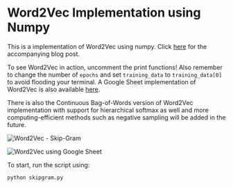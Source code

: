 # Word2Vec Implementation using Numpy

This is a implementation of Word2Vec using numpy. Click [here](https://derekchia.com/an-implementation-guide-to-word2vec-using-numpy-and-google-sheets/) for the accompanying blog post.

To see Word2Vec in action, uncomment the print functions! Also remember to change the number of `epochs` and set `training_data` to `training_data[0]` to avoid flooding your terminal. A Google Sheet implementation of Word2Vec is also available [here](https://docs.google.com/spreadsheets/d/1mgf82Ue7MmQixMm2ZqnT1oWUucj6pEcd2wDs_JgHmco/edit?usp=sharing).

There is also the Continuous Bag-of-Words version of Word2Vec implementation with support for hierarchical softmax as well and more computing-efficient methods such as negative sampling will be added in the future.

![Word2Vec - Skip-Gram](https://i.ibb.co/XbKnHGP/Screenshot-2018-12-03-at-8-27-46-PM.png)

![Word2Vec using Google Sheet](https://serving.photos.photobox.com/35757252841d1a139084472a6536916b53fa434b73586b3d86affd10e87d8dd73c23b9e6.jpg)

To start, run the script using:

```
python skipgram.py
```
